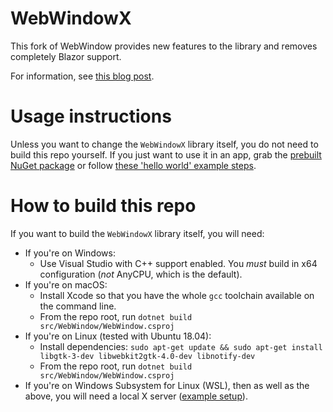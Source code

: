 # WebWindowX
This fork of WebWindow provides new features to the library and
removes completely Blazor support.

For information, see [this blog post](https://blog.stevensanderson.com/2019/11/18/2019-11-18-webwindow-a-cross-platform-webview-for-dotnet-core/).

# Usage instructions

Unless you want to change the `WebWindowX` library itself, you do not need to build this repo yourself. If you just want to use it in an app, grab the [prebuilt NuGet package](https://www.nuget.org/packages/WebWindowX) or follow [these 'hello world' example steps](https://blog.stevensanderson.com/2019/11/18/2019-11-18-webwindow-a-cross-platform-webview-for-dotnet-core/).

# How to build this repo

If you want to build the `WebWindowX` library itself, you will need:

 * If you're on Windows:
   * Use Visual Studio with C++ support enabled. You *must* build in x64 configuration (*not* AnyCPU, which is the default).
 * If you're on macOS:
   * Install Xcode so that you have the whole `gcc` toolchain available on the command line.
   * From the repo root, run `dotnet build src/WebWindow/WebWindow.csproj`
 * If you're on Linux (tested with Ubuntu 18.04):
   * Install dependencies: `sudo apt-get update && sudo apt-get install libgtk-3-dev libwebkit2gtk-4.0-dev libnotify-dev`
   * From the repo root, run `dotnet build src/WebWindow/WebWindow.csproj`
 * If you're on Windows Subsystem for Linux (WSL), then as well as the above, you will need a local X server ([example setup](https://virtualizationreview.com/articles/2017/02/08/graphical-programs-on-windows-subsystem-on-linux.aspx)).


